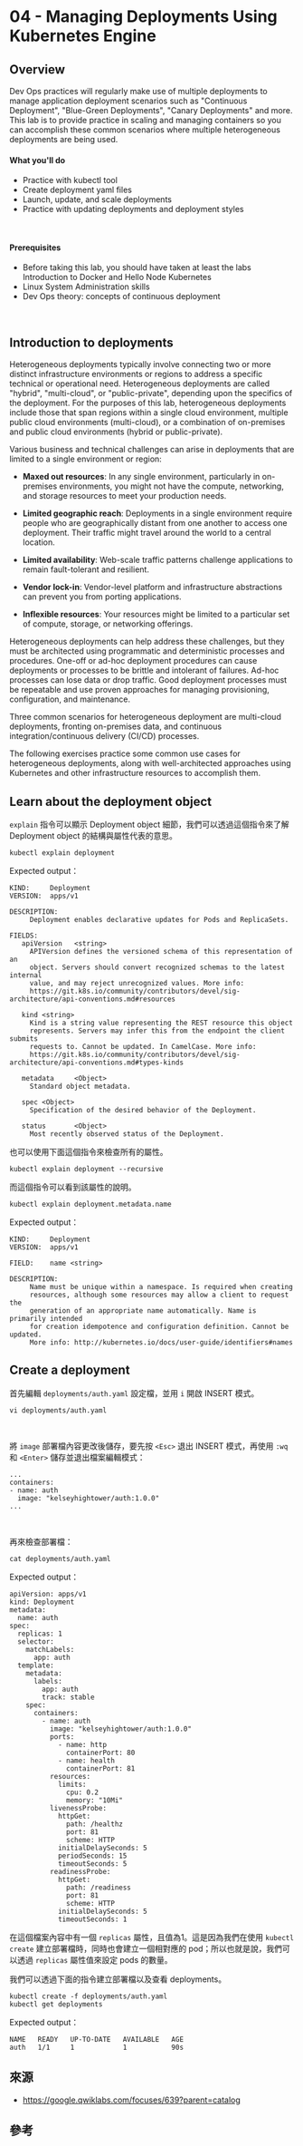 # 04 - Managing Deployments Using Kubernetes Engine
## Overview
Dev Ops practices will regularly make use of multiple deployments to manage application deployment scenarios such as "Continuous Deployment", "Blue-Green Deployments", "Canary Deployments" and more. This lab is to provide practice in scaling and managing containers so you can accomplish these common scenarios where multiple heterogeneous deployments are being used.

#### What you'll do
* Practice with kubectl tool
* Create deployment yaml files
* Launch, update, and scale deployments
* Practice with updating deployments and deployment styles
<br/>

#### Prerequisites
* Before taking this lab, you should have taken at least the labs Introduction to Docker and Hello Node Kubernetes
* Linux System Administration skills
* Dev Ops theory: concepts of continuous deployment
<br/>

## Introduction to deployments
Heterogeneous deployments typically involve connecting two or more distinct infrastructure environments or regions to address a specific technical or operational need. Heterogeneous deployments are called "hybrid", "multi-cloud", or "public-private", depending upon the specifics of the deployment. For the purposes of this lab, heterogeneous deployments include those that span regions within a single cloud environment, multiple public cloud environments (multi-cloud), or a combination of on-premises and public cloud environments (hybrid or public-private).

Various business and technical challenges can arise in deployments that are limited to a single environment or region:

* **Maxed out resources**: In any single environment, particularly in on-premises environments, you might not have the compute, networking, and storage resources to meet your production needs.<br/>

* **Limited geographic reach**: Deployments in a single environment require people who are geographically distant from one another to access one deployment. Their traffic might travel around the world to a central location.<br/>

* **Limited availability**: Web-scale traffic patterns challenge applications to remain fault-tolerant and resilient.<br/>

* **Vendor lock-in**: Vendor-level platform and infrastructure abstractions can prevent you from porting applications.<br/>

* **Inflexible resources**: Your resources might be limited to a particular set of compute, storage, or networking offerings.<br/>

Heterogeneous deployments can help address these challenges, but they must be architected using programmatic and deterministic processes and procedures. One-off or ad-hoc deployment procedures can cause deployments or processes to be brittle and intolerant of failures. Ad-hoc processes can lose data or drop traffic. Good deployment processes must be repeatable and use proven approaches for managing provisioning, configuration, and maintenance.

Three common scenarios for heterogeneous deployment are multi-cloud deployments, fronting on-premises data, and continuous integration/continuous delivery (CI/CD) processes.

The following exercises practice some common use cases for heterogeneous deployments, along with well-architected approaches using Kubernetes and other infrastructure resources to accomplish them.

## Learn about the deployment object
`explain` 指令可以顯示 Deployment object 細節，我們可以透過這個指令來了解 Deployment object 的結構與屬性代表的意思。
```shell
kubectl explain deployment
```
Expected output：
```shell
KIND:     Deployment
VERSION:  apps/v1

DESCRIPTION:
     Deployment enables declarative updates for Pods and ReplicaSets.

FIELDS:
   apiVersion   <string>
     APIVersion defines the versioned schema of this representation of an
     object. Servers should convert recognized schemas to the latest internal
     value, and may reject unrecognized values. More info:
     https://git.k8s.io/community/contributors/devel/sig-architecture/api-conventions.md#resources

   kind <string>
     Kind is a string value representing the REST resource this object
     represents. Servers may infer this from the endpoint the client submits
     requests to. Cannot be updated. In CamelCase. More info:
     https://git.k8s.io/community/contributors/devel/sig-architecture/api-conventions.md#types-kinds

   metadata     <Object>
     Standard object metadata.

   spec <Object>
     Specification of the desired behavior of the Deployment.

   status       <Object>
     Most recently observed status of the Deployment.
```

也可以使用下面這個指令來檢查所有的屬性。
```shell
kubectl explain deployment --recursive
```

而這個指令可以看到該屬性的說明。
```shell
kubectl explain deployment.metadata.name
```
Expected output：
```shell
KIND:     Deployment
VERSION:  apps/v1

FIELD:    name <string>

DESCRIPTION:
     Name must be unique within a namespace. Is required when creating
     resources, although some resources may allow a client to request the
     generation of an appropriate name automatically. Name is primarily intended
     for creation idempotence and configuration definition. Cannot be updated.
     More info: http://kubernetes.io/docs/user-guide/identifiers#names
```

## Create a deployment
首先編輯 `deployments/auth.yaml` 設定檔，並用 `i` 開啟 INSERT 模式。
```shell
vi deployments/auth.yaml
```
<br/>

將 `image` 部署檔內容更改後儲存，要先按 `<Esc>` 退出 INSERT 模式，再使用 `:wq` 和 `<Enter>` 儲存並退出檔案編輯模式：
```
...
containers:
- name: auth
  image: "kelseyhightower/auth:1.0.0"
...
```
<br/>

再來檢查部署檔：
```shell
cat deployments/auth.yaml
```
Expected output：
```shell
apiVersion: apps/v1
kind: Deployment
metadata:
  name: auth
spec:
  replicas: 1
  selector:
    matchLabels:
      app: auth
  template:
    metadata:
      labels:
        app: auth
        track: stable
    spec:
      containers:
        - name: auth
          image: "kelseyhightower/auth:1.0.0"
          ports:
            - name: http
              containerPort: 80
            - name: health
              containerPort: 81
          resources:
            limits:
              cpu: 0.2
              memory: "10Mi"
          livenessProbe:
            httpGet:
              path: /healthz
              port: 81
              scheme: HTTP
            initialDelaySeconds: 5
            periodSeconds: 15
            timeoutSeconds: 5
          readinessProbe:
            httpGet:
              path: /readiness
              port: 81
              scheme: HTTP
            initialDelaySeconds: 5
            timeoutSeconds: 1
```
在這個檔案內容中有一個 `replicas` 屬性，且值為1。這是因為我們在使用 `kubectl create` 建立部署檔時，同時也會建立一個相對應的 pod；所以也就是說，我們可以透過 `replicas` 屬性值來設定 pods 的數量。

我們可以透過下面的指令建立部署檔以及查看 deployments。
```shell
kubectl create -f deployments/auth.yaml
kubectl get deployments
```
Expected output：
```shell
NAME   READY   UP-TO-DATE   AVAILABLE   AGE
auth   1/1     1            1           90s
```

## 來源
* https://google.qwiklabs.com/focuses/639?parent=catalog

## 參考